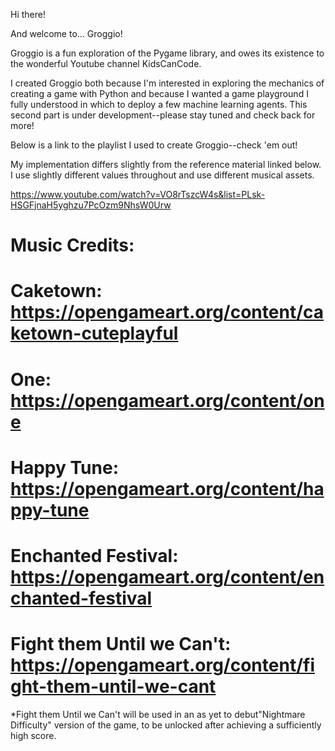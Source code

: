 Hi there!

And welcome to... Groggio!

Groggio is a fun exploration of the Pygame library, and owes its existence to the wonderful Youtube channel KidsCanCode.

I created Groggio both because I'm interested in exploring the mechanics of creating a game with Python and because I wanted a game playground I fully understood in which to deploy a few machine learning agents. This second part is under development--please stay tuned and check back for more!

Below is a link to the playlist I used to create Groggio--check 'em out!

My implementation differs slightly from the reference material linked below. I use slightly different values throughout and use different musical assets.

https://www.youtube.com/watch?v=VO8rTszcW4s&list=PLsk-HSGFjnaH5yghzu7PcOzm9NhsW0Urw

# Music Credits:
# Caketown: https://opengameart.org/content/caketown-cuteplayful
# One: https://opengameart.org/content/one
# Happy Tune: https://opengameart.org/content/happy-tune
# Enchanted Festival: https://opengameart.org/content/enchanted-festival
# Fight them Until we Can't: https://opengameart.org/content/fight-them-until-we-cant

*Fight them Until we Can't will be used in an as yet to debut"Nightmare Difficulty" version of the game, to be unlocked after achieving a sufficiently high score. 
